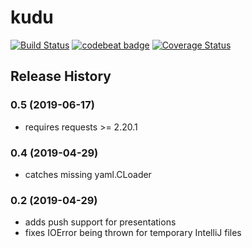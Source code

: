 # kudu
[![Build Status](https://travis-ci.org/torfeld6/kudu.svg?branch=master)](https://travis-ci.org/torfeld6/kudu) [![codebeat badge](https://codebeat.co/badges/be7de81c-c082-41ad-ba1d-ca5ee2d0b07a)](https://codebeat.co/projects/github-com-torfeld6-kudu-master) [![Coverage Status](https://coveralls.io/repos/github/torfeld6/kudu/badge.svg?branch=master)](https://coveralls.io/github/torfeld6/kudu?branch=master)

## Release History

### 0.5 (2019-06-17)
- requires requests >= 2.20.1

### 0.4 (2019-04-29)
- catches missing yaml.CLoader

### 0.2 (2019-04-29)
- adds push support for presentations
- fixes IOError being thrown for temporary IntelliJ files
